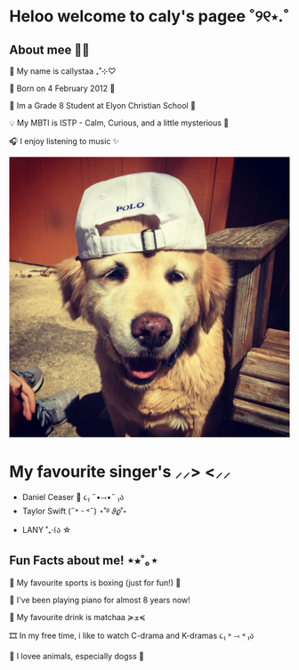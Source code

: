<h1> Heloo welcome to caly's pagee ˚୨୧⋆.˚ </h1>
<h2> About mee 🐾🤍</h2>
<p> 🤗 My name is callystaa ₊˚⊹♡ </p>
<P> 🍰 Born on 4 February 2012 🐉 </P>
<p> 🎱 Im a Grade 8 Student at Elyon Christian School 🧷 </p>
<P> 💡 My MBTI is ISTP - Calm, Curious, and a little mysterious 👀 </P>
<P> 🎧 I enjoy listening to music ✨ </P>


<img src="https://raw.githubusercontent.com/valentyncallysta/valentyncallysta/74b2d9aa690e872dee8db28b70fc853434057f37/dog.jpg" alt="My dog">




<h1> My favourite singer's ⸝⸝> <⸝⸝ </h1>
<ul>
  <li> Daniel Ceaser 🌙 ૮₍  ˶•⤙•˶ ₎ა </li>
  <li> Taylor Swift (˶˃ ᵕ ˂˶) ⋆˚࿔ 𝜗𝜚˚⋆  </li>
  <li> LANY ˚₊‧꒰ა ☆ </li>
</ul>



<h2> Fun Facts about me! ⋆⭒˚｡⋆ </h2>

<p> 🥊 My favourite sports is boxing (just for fun!) 🎀 </p>
<P> 🎹 I've been playing piano for almost 8 years now! </P>
<P> 🍵 My favourite drink is matchaa ≽ܫ≼ </P>
<P> 🎞 In my free time, i like to watch C-drama and K-dramas ૮₍ ˃ ⤙ ˂ ₎ა </P>
<P> 💫 I lovee animals, especially dogss 🐶 </P>
